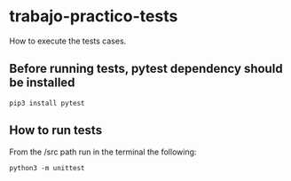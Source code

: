 # trabajo-practico-tests
How to execute the tests cases.

## Before running tests, pytest dependency should be installed

```
pip3 install pytest  
```

## How to run tests

From the /src path run in the terminal the following:

```
python3 -m unittest
```